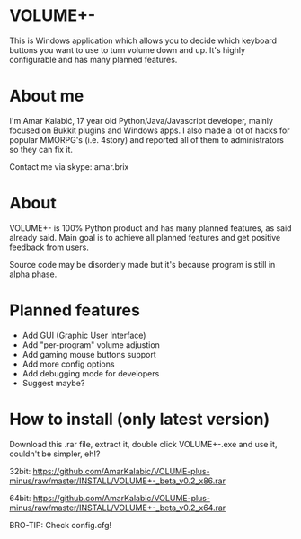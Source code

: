 VOLUME+-
===============

This is Windows application which allows you to decide which keyboard buttons you want to use to turn volume down and up. It's highly configurable and has many planned features.

About me
===============

I'm Amar Kalabić, 17 year old Python/Java/Javascript developer, mainly focused on Bukkit plugins and Windows apps. I also made a lot of hacks for popular MMORPG's (i.e. 4story) and reported all of them to administrators so they can fix it.

Contact me via skype: amar.brix

About
===============

VOLUME+- is 100% Python product and has many planned features, as said already said. Main goal is to achieve all planned features and get positive feedback from users. 

Source code may be disorderly made but it's because program is still in alpha phase.


Planned features
===============

* Add GUI (Graphic User Interface)
* Add "per-program" volume adjustion
* Add gaming mouse buttons support
* Add more config options
* Add debugging mode for developers
* Suggest maybe?

How to install (only latest version)
===============

Download this .rar file, extract it, double click VOLUME+-.exe and use it, couldn't be simpler, eh!?

32bit: https://github.com/AmarKalabic/VOLUME-plus-minus/raw/master/INSTALL/VOLUME+-_beta_v0.2_x86.rar

64bit: https://github.com/AmarKalabic/VOLUME-plus-minus/raw/master/INSTALL/VOLUME+-_beta_v0.2_x64.rar

BRO-TIP: Check config.cfg!
